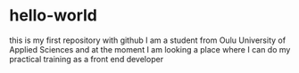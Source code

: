 # hello-world
this is my first repository with github
I am a student from Oulu University of Applied Sciences and at the moment I am looking a place where I can do my practical training as a front end developer
